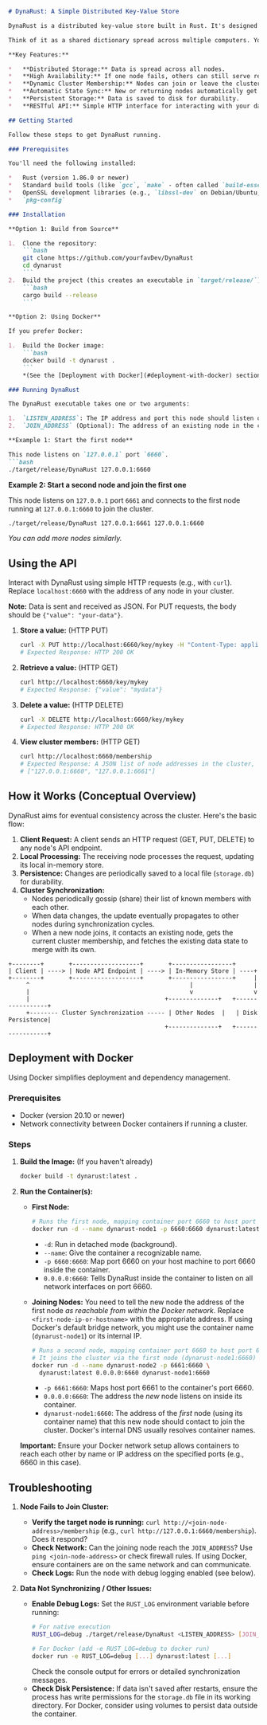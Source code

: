 ```markdown
# DynaRust: A Simple Distributed Key-Value Store

DynaRust is a distributed key-value store built in Rust. It's designed to be reliable and easy to manage, allowing you to add or remove nodes (servers) dynamically without interrupting service.

Think of it as a shared dictionary spread across multiple computers. You can store data (key-value pairs), retrieve it, and delete it using a simple web API. DynaRust automatically copies your data across the available nodes for high availability and synchronizes changes, ensuring data consistency over time (eventual consistency). It stores data in memory for speed and saves it to disk (`storage.db`) so your data isn't lost if a node restarts.

**Key Features:**

*   **Distributed Storage:** Data is spread across all nodes.
*   **High Availability:** If one node fails, others can still serve requests.
*   **Dynamic Cluster Membership:** Nodes can join or leave the cluster easily.
*   **Automatic State Sync:** New or returning nodes automatically get the latest data.
*   **Persistent Storage:** Data is saved to disk for durability.
*   **RESTful API:** Simple HTTP interface for interacting with your data.

## Getting Started

Follow these steps to get DynaRust running.

### Prerequisites

You'll need the following installed:

*   Rust (version 1.86.0 or newer)
*   Standard build tools (like `gcc`, `make` - often called `build-essential` on Debian/Ubuntu)
*   OpenSSL development libraries (e.g., `libssl-dev` on Debian/Ubuntu, `openssl-devel` on Fedora/CentOS)
*   `pkg-config`

### Installation

**Option 1: Build from Source**

1.  Clone the repository:
    ```bash
    git clone https://github.com/yourfavDev/DynaRust
    cd dynarust
    ```
2.  Build the project (this creates an executable in `target/release/`):
    ```bash
    cargo build --release
    ```

**Option 2: Using Docker**

If you prefer Docker:

1.  Build the Docker image:
    ```bash
    docker build -t dynarust .
    ```
    *(See the [Deployment with Docker](#deployment-with-docker) section for running instructions).*

### Running DynaRust

The DynaRust executable takes one or two arguments:

1.  `LISTEN_ADDRESS`: The IP address and port this node should listen on (e.g., `127.0.0.1:6660`).
2.  `JOIN_ADDRESS` (Optional): The address of an existing node in the cluster to join (e.g., `127.0.0.1:6660`).

**Example 1: Start the first node**

This node listens on `127.0.0.1` port `6660`.
```bash
./target/release/DynaRust 127.0.0.1:6660
```

**Example 2: Start a second node and join the first one**

This node listens on `127.0.0.1` port `6661` and connects to the first node running at `127.0.0.1:6660` to join the cluster.
```bash
./target/release/DynaRust 127.0.0.1:6661 127.0.0.1:6660
```
*You can add more nodes similarly.*

## Using the API

Interact with DynaRust using simple HTTP requests (e.g., with `curl`). Replace `localhost:6660` with the address of any node in your cluster.

**Note:** Data is sent and received as JSON. For PUT requests, the body should be `{"value": "your-data"}`.

1.  **Store a value:** (HTTP PUT)
    ```bash
    curl -X PUT http://localhost:6660/key/mykey -H "Content-Type: application/json" -d '{"value": "mydata"}'
    # Expected Response: HTTP 200 OK
    ```

2.  **Retrieve a value:** (HTTP GET)
    ```bash
    curl http://localhost:6660/key/mykey
    # Expected Response: {"value": "mydata"}
    ```

3.  **Delete a value:** (HTTP DELETE)
    ```bash
    curl -X DELETE http://localhost:6660/key/mykey
    # Expected Response: HTTP 200 OK
    ```

4.  **View cluster members:** (HTTP GET)
    ```bash
    curl http://localhost:6660/membership
    # Expected Response: A JSON list of node addresses in the cluster, e.g.,
    # ["127.0.0.1:6660", "127.0.0.1:6661"]
    ```

## How it Works (Conceptual Overview)

DynaRust aims for eventual consistency across the cluster. Here's the basic flow:

1.  **Client Request:** A client sends an HTTP request (GET, PUT, DELETE) to any node's API endpoint.
2.  **Local Processing:** The receiving node processes the request, updating its local in-memory store.
3.  **Persistence:** Changes are periodically saved to a local file (`storage.db`) for durability.
4.  **Cluster Synchronization:**
    *   Nodes periodically gossip (share) their list of known members with each other.
    *   When data changes, the update eventually propagates to other nodes during synchronization cycles.
    *   When a new node joins, it contacts an existing node, gets the current cluster membership, and fetches the existing data state to merge with its own.

```ascii
+--------+       +-------------------+       +-----------------+
| Client | ----> | Node API Endpoint | ----> | In-Memory Store | ----+
+--------+       +-------------------+       +-----------------+     |
     ^                                             |                 |
     |                                             v                 v
     |                                      +--------------+   +-----------------+
     +-------- Cluster Synchronization ----- | Other Nodes  |   | Disk Persistence|
                                            +--------------+   +-----------------+
```

## Deployment with Docker

Using Docker simplifies deployment and dependency management.

### Prerequisites

*   Docker (version 20.10 or newer)
*   Network connectivity between Docker containers if running a cluster.

### Steps

1.  **Build the Image:** (If you haven't already)
    ```bash
    docker build -t dynarust:latest .
    ```

2.  **Run the Container(s):**

    *   **First Node:**
        ```bash
        # Runs the first node, mapping container port 6660 to host port 6660
        docker run -d --name dynarust-node1 -p 6660:6660 dynarust:latest 0.0.0.0:6660
        ```
        *   `-d`: Run in detached mode (background).
        *   `--name`: Give the container a recognizable name.
        *   `-p 6660:6660`: Map port 6660 on your host machine to port 6660 inside the container.
        *   `0.0.0.0:6660`: Tells DynaRust inside the container to listen on all network interfaces on port 6660.

    *   **Joining Nodes:**
        You need to tell the new node the address of the first node *as reachable from within the Docker network*. Replace `<first-node-ip-or-hostname>` with the appropriate address. If using Docker's default bridge network, you might use the container name (`dynarust-node1`) or its internal IP.

        ```bash
        # Runs a second node, mapping container port 6660 to host port 6661
        # It joins the cluster via the first node (dynarust-node1:6660)
        docker run -d --name dynarust-node2 -p 6661:6660 \
          dynarust:latest 0.0.0.0:6660 dynarust-node1:6660
        ```
        *   `-p 6661:6660`: Maps host port 6661 to the container's port 6660.
        *   `0.0.0.0:6660`: The address the *new* node listens on inside its container.
        *   `dynarust-node1:6660`: The address of the *first* node (using its container name) that this new node should contact to join the cluster. Docker's internal DNS usually resolves container names.

    **Important:** Ensure your Docker network setup allows containers to reach each other by name or IP address on the specified ports (e.g., 6660 in this case).

## Troubleshooting

1.  **Node Fails to Join Cluster:**
    *   **Verify the target node is running:** `curl http://<join-node-address>/membership` (e.g., `curl http://127.0.0.1:6660/membership`). Does it respond?
    *   **Check Network:** Can the joining node reach the `JOIN_ADDRESS`? Use `ping <join-node-address>` or check firewall rules. If using Docker, ensure containers are on the same network and can communicate.
    *   **Check Logs:** Run the node with debug logging enabled (see below).

2.  **Data Not Synchronizing / Other Issues:**
    *   **Enable Debug Logs:** Set the `RUST_LOG` environment variable before running:
        ```bash
        # For native execution
        RUST_LOG=debug ./target/release/DynaRust <LISTEN_ADDRESS> [JOIN_ADDRESS]

        # For Docker (add -e RUST_LOG=debug to docker run)
        docker run -e RUST_LOG=debug [...] dynarust:latest [...]
        ```
        Check the console output for errors or detailed synchronization messages.
    *   **Check Disk Persistence:** If data isn't saved after restarts, ensure the process has write permissions for the `storage.db` file in its working directory. For Docker, consider using volumes to persist data outside the container.
```
